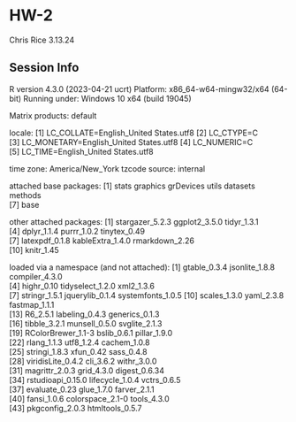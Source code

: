 # HW-2
Chris Rice
3.13.24





## Session Info ##
R version 4.3.0 (2023-04-21 ucrt)
Platform: x86_64-w64-mingw32/x64 (64-bit)
Running under: Windows 10 x64 (build 19045)

Matrix products: default


locale:
[1] LC_COLLATE=English_United States.utf8 
[2] LC_CTYPE=C                            
[3] LC_MONETARY=English_United States.utf8
[4] LC_NUMERIC=C                          
[5] LC_TIME=English_United States.utf8    

time zone: America/New_York
tzcode source: internal

attached base packages:
[1] stats     graphics  grDevices utils     datasets  methods  
[7] base     

other attached packages:
 [1] stargazer_5.2.3  ggplot2_3.5.0    tidyr_1.3.1     
 [4] dplyr_1.1.4      purrr_1.0.2      tinytex_0.49    
 [7] latexpdf_0.1.8   kableExtra_1.4.0 rmarkdown_2.26  
[10] knitr_1.45      

loaded via a namespace (and not attached):
 [1] gtable_0.3.4       jsonlite_1.8.8     compiler_4.3.0    
 [4] highr_0.10         tidyselect_1.2.0   xml2_1.3.6        
 [7] stringr_1.5.1      jquerylib_0.1.4    systemfonts_1.0.5 
[10] scales_1.3.0       yaml_2.3.8         fastmap_1.1.1     
[13] R6_2.5.1           labeling_0.4.3     generics_0.1.3    
[16] tibble_3.2.1       munsell_0.5.0      svglite_2.1.3     
[19] RColorBrewer_1.1-3 bslib_0.6.1        pillar_1.9.0      
[22] rlang_1.1.3        utf8_1.2.4         cachem_1.0.8      
[25] stringi_1.8.3      xfun_0.42          sass_0.4.8        
[28] viridisLite_0.4.2  cli_3.6.2          withr_3.0.0       
[31] magrittr_2.0.3     grid_4.3.0         digest_0.6.34     
[34] rstudioapi_0.15.0  lifecycle_1.0.4    vctrs_0.6.5       
[37] evaluate_0.23      glue_1.7.0         farver_2.1.1      
[40] fansi_1.0.6        colorspace_2.1-0   tools_4.3.0       
[43] pkgconfig_2.0.3    htmltools_0.5.7  